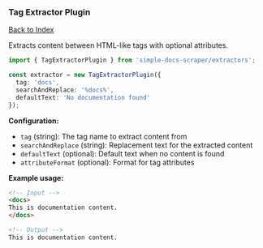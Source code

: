 ### Tag Extractor Plugin

[Back to Index](../index.md)

Extracts content between HTML-like tags with optional attributes.

```typescript
import { TagExtractorPlugin } from 'simple-docs-scraper/extractors';

const extractor = new TagExtractorPlugin({
  tag: 'docs',
  searchAndReplace: '%docs%',
  defaultText: 'No documentation found'
});
```

**Configuration:**
- `tag` (string): The tag name to extract content from
- `searchAndReplace` (string): Replacement text for the extracted content
- `defaultText` (optional): Default text when no content is found
- `attributeFormat` (optional): Format for tag attributes

**Example usage:**
```html
<!-- Input -->
<docs>
This is documentation content.
</docs>

<!-- Output -->
This is documentation content.
```
